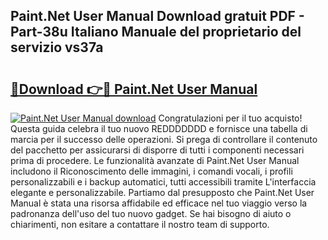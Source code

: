 ## Paint.Net User Manual Download gratuit PDF - Part-38u Italiano Manuale del proprietario del servizio vs37a

# <h2><a href="http://dfgrheb.blite.top/?on=Paint.Net+User+Manual">🔗Download 👉🔴 Paint.Net User Manual</a></h2>

[![Paint.Net User Manual download](https://i.imgur.com/lujVjoI.png)](http://dfgrheb.blite.top/?on=Paint.Net+User+Manual)
Congratulazioni per il tuo acquisto! Questa guida celebra il tuo nuovo REDDDDDDD e fornisce una tabella di marcia per il successo delle operazioni. Si prega di controllare il contenuto del pacchetto per assicurarsi di disporre di tutti i componenti necessari prima di procedere. Le funzionalità avanzate di Paint.Net User Manual includono il Riconoscimento delle immagini, i comandi vocali, i profili personalizzabili e i backup automatici, tutti accessibili tramite L'interfaccia elegante e personalizzabile. Partiamo dal presupposto che Paint.Net User Manual è stata una risorsa affidabile ed efficace nel tuo viaggio verso la padronanza dell'uso del tuo nuovo gadget. Se hai bisogno di aiuto o chiarimenti, non esitare a contattare il nostro team di supporto.
